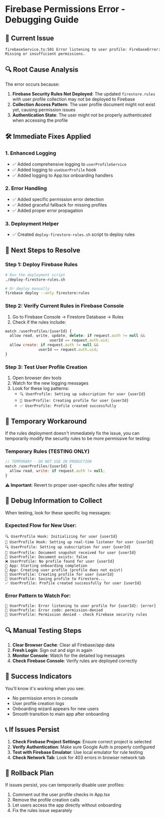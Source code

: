 # Firebase Permissions Error - Debugging Guide

## 🚨 Current Issue
```
firebaseService.ts:501 Error listening to user profile: FirebaseError: Missing or insufficient permissions.
```

## 🔍 Root Cause Analysis

The error occurs because:
1. **Firebase Security Rules Not Deployed**: The updated `firestore.rules` with user profile collection may not be deployed to Firebase
2. **Collection Access Pattern**: The user profile document might not exist yet, causing permission issues
3. **Authentication State**: The user might not be properly authenticated when accessing the profile

## 🛠️ Immediate Fixes Applied

### 1. Enhanced Logging
- ✅ Added comprehensive logging to `userProfileService`
- ✅ Added logging to `useUserProfile` hook
- ✅ Added logging to App.tsx onboarding handlers

### 2. Error Handling
- ✅ Added specific permission error detection
- ✅ Added graceful fallback for missing profiles
- ✅ Added proper error propagation

### 3. Deployment Helper
- ✅ Created `deploy-firestore-rules.sh` script to deploy rules

## 🚀 Next Steps to Resolve

### Step 1: Deploy Firebase Rules
```bash
# Run the deployment script
./deploy-firestore-rules.sh

# Or deploy manually
firebase deploy --only firestore:rules
```

### Step 2: Verify Current Rules in Firebase Console
1. Go to Firebase Console → Firestore Database → Rules
2. Check if the rules include:
```javascript
match /userProfiles/{userId} {
  allow read, write, update, delete: if request.auth != null && 
                    userId == request.auth.uid;
  allow create: if request.auth != null && 
               userId == request.auth.uid;
}
```

### Step 3: Test User Profile Creation
1. Open browser dev tools
2. Watch for the new logging messages
3. Look for these log patterns:
   - `🔍 UserProfile: Setting up subscription for user {userId}`
   - `🔧 UserProfile: Creating profile for user {userId}`
   - `✅ UserProfile: Profile created successfully`

## 🔧 Temporary Workaround

If the rules deployment doesn't immediately fix the issue, you can temporarily modify the security rules to be more permissive for testing:

### Temporary Rules (TESTING ONLY)
```javascript
// TEMPORARY - DO NOT USE IN PRODUCTION
match /userProfiles/{userId} {
  allow read, write: if request.auth != null;
}
```

**⚠️ Important**: Revert to proper user-specific rules after testing!

## 🐛 Debug Information to Collect

When testing, look for these specific log messages:

### Expected Flow for New User:
```
🔍 UserProfile Hook: Initializing for user {userId}
🔧 UserProfile Hook: Setting up real-time listener for user {userId}  
🔍 UserProfile: Setting up subscription for user {userId}
📄 UserProfile: Document snapshot received for user {userId}
📄 UserProfile: Document exists: false
❌ UserProfile: No profile found for user {userId}
🚀 App: Starting onboarding completion
🔧 App: Creating user profile (profile does not exist)
🔧 UserProfile: Creating profile for user {userId}
💾 UserProfile: Saving profile to Firestore...
✅ UserProfile: Profile created successfully for user {userId}
```

### Error Pattern to Watch For:
```
🚨 UserProfile: Error listening to user profile for {userId}: [error]
🚨 UserProfile: Error code: permission-denied
🚨 UserProfile: Permission denied - check Firebase security rules
```

## 🔍 Manual Testing Steps

1. **Clear Browser Cache**: Clear all Firebase/app data
2. **Fresh Login**: Sign out and sign in again
3. **Monitor Console**: Watch for the detailed log messages
4. **Check Firebase Console**: Verify rules are deployed correctly

## 🎯 Success Indicators

You'll know it's working when you see:
- No permission errors in console
- User profile creation logs
- Onboarding wizard appears for new users
- Smooth transition to main app after onboarding

## 📞 If Issues Persist

1. **Check Firebase Project Settings**: Ensure correct project is selected
2. **Verify Authentication**: Make sure Google Auth is properly configured
3. **Test with Firebase Emulator**: Use local emulator for rule testing
4. **Check Network Tab**: Look for 403 errors in browser network tab

## 🔄 Rollback Plan

If issues persist, you can temporarily disable user profiles:
1. Comment out the user profile checks in App.tsx
2. Remove the profile creation calls
3. Let users access the app directly without onboarding
4. Fix the rules issue separately
